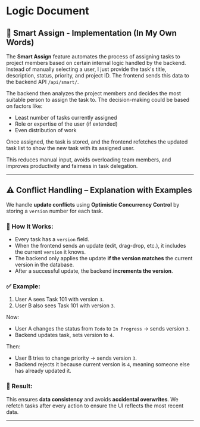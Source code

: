 # Logic Document

## 📌 Smart Assign - Implementation (In My Own Words)

The **Smart Assign** feature automates the process of assigning tasks to project members based on certain internal logic handled by the backend. Instead of manually selecting a user, I just provide the task's title, description, status, priority, and project ID. The frontend sends this data to the backend API `/api/smart/`.

The backend then analyzes the project members and decides the most suitable person to assign the task to. The decision-making could be based on factors like:
- Least number of tasks currently assigned
- Role or expertise of the user (if extended)
- Even distribution of work

Once assigned, the task is stored, and the frontend refetches the updated task list to show the new task with its assigned user.

This reduces manual input, avoids overloading team members, and improves productivity and fairness in task delegation.

---

## ⚠️ Conflict Handling – Explanation with Examples

We handle **update conflicts** using **Optimistic Concurrency Control** by storing a `version` number for each task.

### 🔧 How It Works:
- Every task has a `version` field.
- When the frontend sends an update (edit, drag-drop, etc.), it includes the current `version` it knows.
- The backend only applies the update **if the version matches** the current version in the database.
- After a successful update, the backend **increments the version**.

### ✅ Example:

1. User A sees Task 101 with version `3`.
2. User B also sees Task 101 with version `3`.

Now:
- User A changes the status from `Todo` to `In Progress` → sends version `3`.
- Backend updates task, sets version to `4`.

Then:
- User B tries to change priority → sends version `3`.
- Backend rejects it because current version is `4`, meaning someone else has already updated it.

### 🔄 Result:
This ensures **data consistency** and avoids **accidental overwrites**. We refetch tasks after every action to ensure the UI reflects the most recent data.

---
